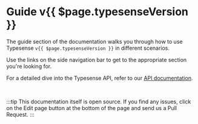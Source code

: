 # Guide v{{ $page.typesenseVersion }}

The guide section of the documentation walks you through how to use Typesense `v{{ $page.typesenseVersion }}` in different scenarios.

Use the links on the side navigation bar to get to the appropriate section you're looking for.

For a detailed dive into the Typesense API, refer to our [API documentation](../api/README.md).

<br/>

:::tip
This documentation itself is open source. If you find any issues, click on the Edit page button at the bottom of the page and send us a Pull Request.
:::

<RedirectOldLinks />
